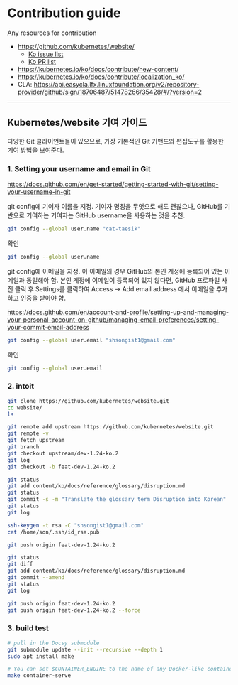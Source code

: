 # Contribution guide
Any resources for contribution

 - https://github.com/kubernetes/website/
   - [Ko issue list](https://github.com/kubernetes/website/issues?q=is%3Aissue+is%3Aopen+label%3Alanguage%2Fko)
   - [Ko PR list](https://github.com/kubernetes/website/pulls?q=is%3Apr+is%3Aopen+label%3Alanguage%2Fko)
 - https://kubernetes.io/ko/docs/contribute/new-content/
 - https://kubernetes.io/ko/docs/contribute/localization_ko/
 - CLA: https://api.easycla.lfx.linuxfoundation.org/v2/repository-provider/github/sign/18706487/51478266/35428/#/?version=2

---

## Kubernetes/website 기여 가이드

다양한 Git 클라이언트들이 있으므로, 가장 기본적인 Git 커맨드와 편집도구를 활용한 기여 방법을 보여준다.

### 1. Setting your username and email in Git

https://docs.github.com/en/get-started/getting-started-with-git/setting-your-username-in-git

git config에 기여자 이름을 지정. 
기여자 명칭을 무엇으로 해도 괜찮으나, GitHub를 기반으로 기여하는 기여자는 GitHub username을 사용하는 것을 추천.

```bash
git config --global user.name "cat-taesik"
```

확인
```bash
git config --global user.name
```

git config에 이메일을 지정.
이 이메일의 경우 GitHub의 본인 계정에 등록되어 있는 이메일과 동일해야 함.
본인 계정에 이메일이 등록되어 있지 않다면, GitHub 프로파일 사진 클릭 후 Settings를 클릭하여 Access -> Add email address 에서 이메일을 추가하고 인증을 받아야 함.

https://docs.github.com/en/account-and-profile/setting-up-and-managing-your-personal-account-on-github/managing-email-preferences/setting-your-commit-email-address

```bash
git config --global user.email "shsongist1@gmail.com"
```

확인
```bash
git config --global user.email
```

### 2. intoit

```bash
git clone https://github.com/kubernetes/website.git
cd website/
ls
```

```bash
git remote add upstream https://github.com/kubernetes/website.git
git remote -v
git fetch upstream
git branch
git checkout upstream/dev-1.24-ko.2 
git log
git checkout -b feat-dev-1.24-ko.2
```


```bash
git status
git add content/ko/docs/reference/glossary/disruption.md
git status
git commit -s -m "Translate the glossary term Disruption into Korean"
git status
git log
```


```bash
ssh-keygen -t rsa -C "shsongist1@gmail.com"
cat /home/son/.ssh/id_rsa.pub 
```


```bash
git push origin feat-dev-1.24-ko.2
```


```bash
git status
git diff
git add content/ko/docs/reference/glossary/disruption.md
git commit --amend
git status
git log
```

```bash
git push origin feat-dev-1.24-ko.2
git push origin feat-dev-1.24-ko.2 --force
```


### 3. build test


```bash
# pull in the Docsy submodule
git submodule update --init --recursive --depth 1
sudo apt install make
```

```bash
# You can set $CONTAINER_ENGINE to the name of any Docker-like container tool
make container-serve
```
